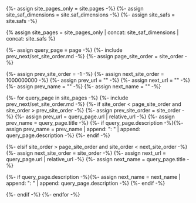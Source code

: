 
{%- assign site_pages_only = site.pages -%} 
{%- assign site_saf_dimensions = site.saf_dimensions -%} 
{%- assign site_safs = site.safs -%} 

{% assign site_pages = site_pages_only | concat: site_saf_dimensions | concat: site_safs %}


{%- assign query_page = page -%} 
{%- include prev_next/set_site_order.md -%} 
{%- assign page_site_order = site_order -%}

{%- assign prev_site_order = -1 -%} 
{%- assign next_site_order = 1000000000 -%} 
{%- assign prev_url = "" -%} 
{%- assign next_url = "" -%}
{%- assign prev_name = "" -%} 
{%- assign next_name = "" -%}

{%- for query_page in site_pages -%} 
{%- include prev_next/set_site_order.md -%} 
{%- if site_order < page_site_order and site_order > prev_site_order -%} 
{%- assign prev_site_order = site_order -%} 
{%- assign prev_url = query_page.url | relative_url -%}
{%- assign prev_name = query_page.title -%} 
{%- if query_page.description -%}{%- assign prev_name = prev_name | append: ": " | append: query_page.description  -%} {%- endif -%} 

{%- elsif site_order > page_site_order and site_order < next_site_order -%} 
{%- assign next_site_order = site_order -%} 
{%- assign next_url = query_page.url | relative_url -%} 
{%- assign next_name = query_page.title -%} 

{%- if query_page.description -%}{%- assign next_name = next_name | append: ": " | append: query_page.description  -%} {%- endif -%} 

{%- endif -%} 
{%- endfor -%}